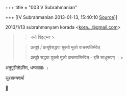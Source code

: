 +++
title = "003 V Subrahmanian"

+++
[[V Subrahmanian	2013-01-13, 15:40:10 [Source](https://groups.google.com/g/bvparishat/c/1fYgc3KUOCw)]]



  
  

2013/1/13 subrahmanyam korada \<[kora...@gmail.com]()\>

  

> 
> > नमो विद्वद्भ्यः >
> 
> > 
> > 
> >   
> > 
> > 
> > प्रत्यूषं / प्रत्यूषेश्रद्धया युक्तो मूको वाचस्पतिर्भवेत्
> > 
> > 
> >   
> > 
> > 
> > 
> > प्रत्यूषे श्रद्धया युक्तो मूको वाचस्पतिर्भवेत् - इति साधुरूपम् । >
> 

  
अनुगृहीतोऽस्मि, धन्यवादाः ।  
  
सुब्रह्मण्यशर्मा  



